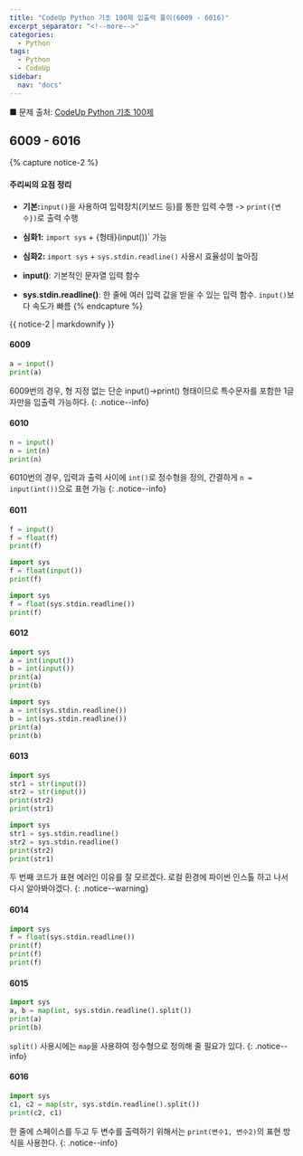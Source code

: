 ```yaml
---
title: "CodeUp Python 기초 100제 입출력 풀이(6009 - 6016)"
excerpt_separator: "<!--more-->"
categories:
  - Python
tags:
  - Python
  - CodeUp
sidebar:
  nav: "docs"
---
```


■ 문제 출처: [CodeUp Python 기초 100제](https://codeup.kr/problemsetsol.php?psid=33)

## 6009 - 6016
{% capture notice-2 %}
#### 주리씨의 요점 정리
* **기본:**`input()`을 사용하여 입력장치(키보드 등)를 통한 입력 수행 -> `print({변수})`로 출력 수행
* **심화1:** `import sys` + {형태}(input())` 가능 
* **심화2:** `import sys` + `sys.stdin.readline()` 사용시 효율성이 높아짐

* **input()**: 기본적인 문자열 입력 함수
* **sys.stdin.readline()**: 한 줄에 여러 입력 값을 받을 수 있는 입력 함수. `input()`보다 속도가 빠름
{% endcapture %}

<div class="notice">
  {{ notice-2 | markdownify }}
</div>

#### 6009
```python
a = input()
print(a)
```
6009번의 경우, 형 지정 없는 단순 input()->print() 형태이므로 특수문자를 포함한 1글자만을 입출력 가능하다.
{: .notice--info}

#### 6010
```python
n = input()
n = int(n)
print(n)
```
6010번의 경우, 입력과 출력 사이에 `int()`로 정수형을 정의, 간결하게 `n = input(int())`으로 표현 가능
{: .notice--info}

#### 6011
```python
f = input()
f = float(f)
print(f)
```

```python
import sys
f = float(input())
print(f)
```

```python
import sys
f = float(sys.stdin.readline())
print(f)
```

#### 6012
```python
import sys
a = int(input())
b = int(input())
print(a)
print(b)
```

```python
import sys
a = int(sys.stdin.readline())
b = int(sys.stdin.readline())
print(a)
print(b)
```
#### 6013
```python
import sys
str1 = str(input())
str2 = str(input())
print(str2)
print(str1)
```

```python
import sys
str1 = sys.stdin.readline()
str2 = sys.stdin.readline()
print(str2)
print(str1)
```
두 번째 코드가 표현 에러인 이유를 잘 모르겠다. 로컬 환경에 파이썬 인스톨 하고 나서 다시 알아봐야겠다.
{: .notice--warning}

#### 6014
```python
import sys
f = float(sys.stdin.readline())
print(f)
print(f)
print(f)
```

#### 6015
```python
import sys
a, b = map(int, sys.stdin.readline().split())
print(a)
print(b)
```
`split()` 사용시에는 `map`을 사용하여 정수형으로 정의해 줄 필요가 있다.
{: .notice--info}

#### 6016
```python
import sys
c1, c2 = map(str, sys.stdin.readline().split())
print(c2, c1)
```
한 줄에 스페이스를 두고 두 변수를 출력하기 위해서는 `print(변수1, 변수2)`의 표현 방식을 사용한다.
{: .notice--info}

